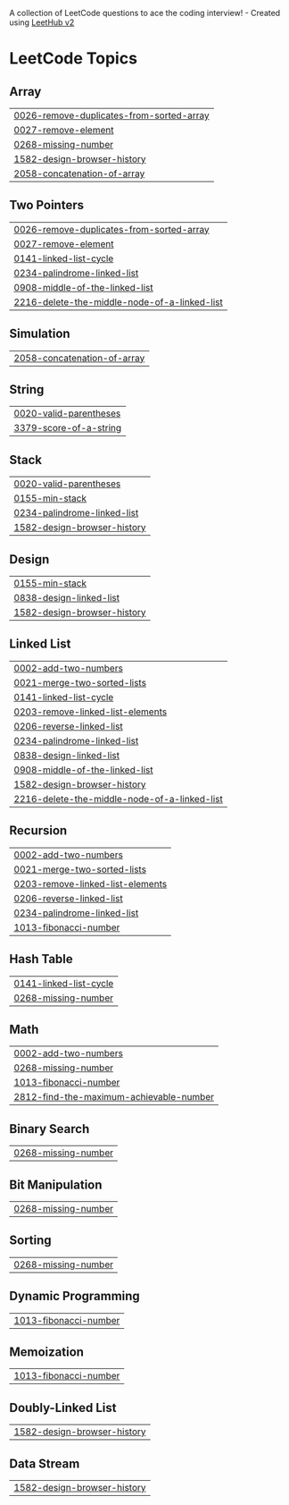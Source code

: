 A collection of LeetCode questions to ace the coding interview! - Created using [LeetHub v2](https://github.com/arunbhardwaj/LeetHub-2.0)
<!---LeetCode Topics Start-->
# LeetCode Topics
## Array
|  |
| ------- |
| [0026-remove-duplicates-from-sorted-array](https://github.com/mirchanv/LeetCode/tree/master/0026-remove-duplicates-from-sorted-array) |
| [0027-remove-element](https://github.com/mirchanv/LeetCode/tree/master/0027-remove-element) |
| [0268-missing-number](https://github.com/mirchanv/LeetCode/tree/master/0268-missing-number) |
| [1582-design-browser-history](https://github.com/mirchanv/LeetCode/tree/master/1582-design-browser-history) |
| [2058-concatenation-of-array](https://github.com/mirchanv/LeetCode/tree/master/2058-concatenation-of-array) |
## Two Pointers
|  |
| ------- |
| [0026-remove-duplicates-from-sorted-array](https://github.com/mirchanv/LeetCode/tree/master/0026-remove-duplicates-from-sorted-array) |
| [0027-remove-element](https://github.com/mirchanv/LeetCode/tree/master/0027-remove-element) |
| [0141-linked-list-cycle](https://github.com/mirchanv/LeetCode/tree/master/0141-linked-list-cycle) |
| [0234-palindrome-linked-list](https://github.com/mirchanv/LeetCode/tree/master/0234-palindrome-linked-list) |
| [0908-middle-of-the-linked-list](https://github.com/mirchanv/LeetCode/tree/master/0908-middle-of-the-linked-list) |
| [2216-delete-the-middle-node-of-a-linked-list](https://github.com/mirchanv/LeetCode/tree/master/2216-delete-the-middle-node-of-a-linked-list) |
## Simulation
|  |
| ------- |
| [2058-concatenation-of-array](https://github.com/mirchanv/LeetCode/tree/master/2058-concatenation-of-array) |
## String
|  |
| ------- |
| [0020-valid-parentheses](https://github.com/mirchanv/LeetCode/tree/master/0020-valid-parentheses) |
| [3379-score-of-a-string](https://github.com/mirchanv/LeetCode/tree/master/3379-score-of-a-string) |
## Stack
|  |
| ------- |
| [0020-valid-parentheses](https://github.com/mirchanv/LeetCode/tree/master/0020-valid-parentheses) |
| [0155-min-stack](https://github.com/mirchanv/LeetCode/tree/master/0155-min-stack) |
| [0234-palindrome-linked-list](https://github.com/mirchanv/LeetCode/tree/master/0234-palindrome-linked-list) |
| [1582-design-browser-history](https://github.com/mirchanv/LeetCode/tree/master/1582-design-browser-history) |
## Design
|  |
| ------- |
| [0155-min-stack](https://github.com/mirchanv/LeetCode/tree/master/0155-min-stack) |
| [0838-design-linked-list](https://github.com/mirchanv/LeetCode/tree/master/0838-design-linked-list) |
| [1582-design-browser-history](https://github.com/mirchanv/LeetCode/tree/master/1582-design-browser-history) |
## Linked List
|  |
| ------- |
| [0002-add-two-numbers](https://github.com/mirchanv/LeetCode/tree/master/0002-add-two-numbers) |
| [0021-merge-two-sorted-lists](https://github.com/mirchanv/LeetCode/tree/master/0021-merge-two-sorted-lists) |
| [0141-linked-list-cycle](https://github.com/mirchanv/LeetCode/tree/master/0141-linked-list-cycle) |
| [0203-remove-linked-list-elements](https://github.com/mirchanv/LeetCode/tree/master/0203-remove-linked-list-elements) |
| [0206-reverse-linked-list](https://github.com/mirchanv/LeetCode/tree/master/0206-reverse-linked-list) |
| [0234-palindrome-linked-list](https://github.com/mirchanv/LeetCode/tree/master/0234-palindrome-linked-list) |
| [0838-design-linked-list](https://github.com/mirchanv/LeetCode/tree/master/0838-design-linked-list) |
| [0908-middle-of-the-linked-list](https://github.com/mirchanv/LeetCode/tree/master/0908-middle-of-the-linked-list) |
| [1582-design-browser-history](https://github.com/mirchanv/LeetCode/tree/master/1582-design-browser-history) |
| [2216-delete-the-middle-node-of-a-linked-list](https://github.com/mirchanv/LeetCode/tree/master/2216-delete-the-middle-node-of-a-linked-list) |
## Recursion
|  |
| ------- |
| [0002-add-two-numbers](https://github.com/mirchanv/LeetCode/tree/master/0002-add-two-numbers) |
| [0021-merge-two-sorted-lists](https://github.com/mirchanv/LeetCode/tree/master/0021-merge-two-sorted-lists) |
| [0203-remove-linked-list-elements](https://github.com/mirchanv/LeetCode/tree/master/0203-remove-linked-list-elements) |
| [0206-reverse-linked-list](https://github.com/mirchanv/LeetCode/tree/master/0206-reverse-linked-list) |
| [0234-palindrome-linked-list](https://github.com/mirchanv/LeetCode/tree/master/0234-palindrome-linked-list) |
| [1013-fibonacci-number](https://github.com/mirchanv/LeetCode/tree/master/1013-fibonacci-number) |
## Hash Table
|  |
| ------- |
| [0141-linked-list-cycle](https://github.com/mirchanv/LeetCode/tree/master/0141-linked-list-cycle) |
| [0268-missing-number](https://github.com/mirchanv/LeetCode/tree/master/0268-missing-number) |
## Math
|  |
| ------- |
| [0002-add-two-numbers](https://github.com/mirchanv/LeetCode/tree/master/0002-add-two-numbers) |
| [0268-missing-number](https://github.com/mirchanv/LeetCode/tree/master/0268-missing-number) |
| [1013-fibonacci-number](https://github.com/mirchanv/LeetCode/tree/master/1013-fibonacci-number) |
| [2812-find-the-maximum-achievable-number](https://github.com/mirchanv/LeetCode/tree/master/2812-find-the-maximum-achievable-number) |
## Binary Search
|  |
| ------- |
| [0268-missing-number](https://github.com/mirchanv/LeetCode/tree/master/0268-missing-number) |
## Bit Manipulation
|  |
| ------- |
| [0268-missing-number](https://github.com/mirchanv/LeetCode/tree/master/0268-missing-number) |
## Sorting
|  |
| ------- |
| [0268-missing-number](https://github.com/mirchanv/LeetCode/tree/master/0268-missing-number) |
## Dynamic Programming
|  |
| ------- |
| [1013-fibonacci-number](https://github.com/mirchanv/LeetCode/tree/master/1013-fibonacci-number) |
## Memoization
|  |
| ------- |
| [1013-fibonacci-number](https://github.com/mirchanv/LeetCode/tree/master/1013-fibonacci-number) |
## Doubly-Linked List
|  |
| ------- |
| [1582-design-browser-history](https://github.com/mirchanv/LeetCode/tree/master/1582-design-browser-history) |
## Data Stream
|  |
| ------- |
| [1582-design-browser-history](https://github.com/mirchanv/LeetCode/tree/master/1582-design-browser-history) |
<!---LeetCode Topics End-->